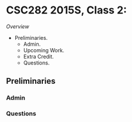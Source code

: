 CSC282 2015S, Class 2: 
=======================

_Overview_

* Preliminaries.
    * Admin.
    * Upcoming Work.
    * Extra Credit.
    * Questions.

Preliminaries
-------------

### Admin


### Questions

